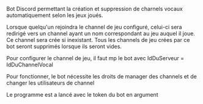 Bot Discord permettant la création et suppression de charnels vocaux automatiquement selon les jeux joués.

Lorsque quelqu'un rejoindra le channel de jeu configuré, celui-ci sera redirigé vers un channel ayant un nom correspondant au jeu auquel il joue. Ce channel sera crée si inexistant. Tous les channels de jeu crées par ce bot seront supprimés lorsque ils seront vides.

Pour configurer le channel de jeu, il faut mp le bot avec IdDuServeur = IdDuChannelVocal

Pour fonctionner, le bot nécessite les droits de manager des channels et de changer les utilisateurs de channel

Le programme est a lancé avec le token du bot en argument
